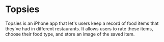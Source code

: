 # Topsies
Topsies is an iPhone app that let's users keep a record of food items that they've had in different restaurants. It allows users
to rate these items, choose their food type, and store an image of the saved item. 


